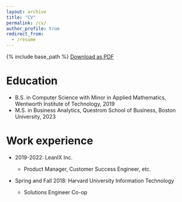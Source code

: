 ```yaml
---
layout: archive
title: "CV"
permalink: /cv/
author_profile: true
redirect_from:
  - /resume
---
```


{% include base_path %}
<a href="https://drive.google.com/file/d/1fPvkZw3XQwrqaywDSJIYPU_jMyJkJhfC/view?usp=share_link" target="_blank">Download as PDF</a>

Education
======
* B.S. in Computer Science with Minor in Applied Mathematics, Wentworth Institute of Technology, 2019
* M.S. in Business Analytics, Questrom School of Business, Boston University, 2023

Work experience
======
* 2019-2022: LeanIX Inc.
  * Product Manager, Customer Success Engineer, etc.

* Spring and Fall 2018: Harvard University Information Technology
  * Solutions Engineer Co-op
